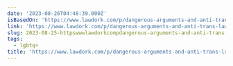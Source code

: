 ```yaml
---
date: '2023-08-26T04:48:39.000Z'
isBasedOn: 'https://www.lawdork.com/p/dangerous-arguments-and-anti-trans-laws'
link: 'https://www.lawdork.com/p/dangerous-arguments-and-anti-trans-laws'
slug: 2023-08-25-httpswwwlawdorkcompdangerous-arguments-and-anti-trans-laws
tags:
  - lgbtq+
title: 'https://www.lawdork.com/p/dangerous-arguments-and-anti-trans-laws'
---
```

 
